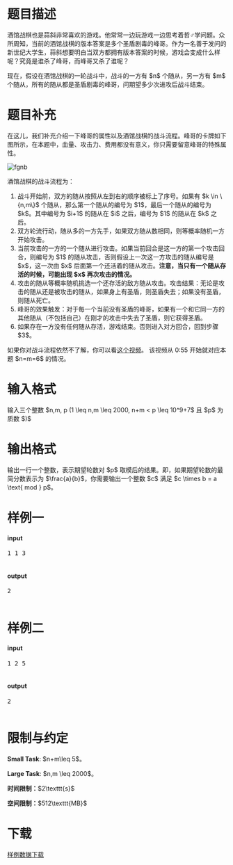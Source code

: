 # 题目描述

<p>酒馆战棋也是蒜斜非常喜欢的游戏。他常常一边玩游戏一边思考着哲♂学问题。众所周知，当前的酒馆战棋的版本答案是多个圣盾剧毒的峰哥。作为一名善于发问的新世纪大学生，蒜斜想要明白当双方都拥有版本答案的时候，游戏会变成什么样呢？究竟是谁杀了峰哥，而峰哥又杀了谁呢？</p>
<p>现在，假设在酒馆战棋的一轮战斗中，战斗的一方有 $n$ 个随从，另一方有 $m$ 个随从，所有的随从都是圣盾剧毒的峰哥，问期望多少次进攻后战斗结束。</p>

# 题目补充


<p>在这儿，我们补充介绍一下峰哥的属性以及酒馆战棋的战斗流程。峰哥的卡牌如下图所示，在本题中，血量、攻击力、费用都没有意义，你只需要留意峰哥的特殊属性。</p>
<p><img class="img-responsive center-block" src="//img.uoj.ac/problem/522/yuren.jpg" alt="fgnb"/></p>
<p>酒馆战棋的战斗流程为：</p>
<ol><li>战斗开始前，双方的随从按照从左到右的顺序被标上了序号。如果有 $k \in \{n,m\}$ 个随从，那么第一个随从的编号为 $1$，最后一个随从的编号为 $k$。其中编号为 $i+1$ 的随从在 $i$ 之后，编号为 $1$ 的随从在 $k$ 之后。</li>
<li>双方轮流行动，随从多的一方先手，如果双方随从数相同，则等概率随机一方开始攻击。</li>
<li>当前攻击的一方的一个随从进行攻击。如果当前回合是这一方的第一个攻击回合，则编号为 $1$ 的随从攻击，否则假设上一次这一方攻击的随从编号是 $x$，这一次由 $x$ 后面第一个还活着的随从攻击。<strong>注意，当只有一个随从存活的时候，可能出现 $x$ 再次攻击的情况。</strong></li>
<li>攻击的随从等概率随机挑选一个还存活的敌方随从攻击。攻击结果：无论是攻击的随从还是被攻击的随从，如果身上有圣盾，则圣盾失去；如果没有圣盾，则随从死亡。</li>
<li>峰哥的效果触发：对于每一个当前没有圣盾的峰哥，如果有一个和它同一方的其他随从（不包括自己）在刚才的攻击中失去了圣盾，则它获得圣盾。</li>
<li>如果存在一方没有任何随从存活，游戏结束。否则进入对方回合，回到步骤 $3$。</li>
</ol><p>如果你对战斗流程依然不了解，你可以看<a href="https://www.bilibili.com/video/BV1ME411W71f/?spm_id_from=333.788.videocard.1">这个视频</a>。 该视频从 0:55 开始就对应本题 $n=m=6$ 的情况。</p>

# 输入格式


<p>输入三个整数 $n,m, p (1 \leq n,m \leq 2000, n+m &lt; p \leq 10^9+7$ 且 $p$ 为质数 $)$</p>

# 输出格式


<p>输出一行一个整数，表示期望轮数对 $p$ 取模后的结果。即，如果期望轮数的最简分数表示为 $\frac{a}{b}$，你需要输出一个整数 $c$ 满足 $c \times b = a \text{ mod } p$。</p>

# 样例一


<h4>input</h4>
<pre>1 1 3

</pre>

<h4>output</h4>
<pre>2

</pre>


# 样例二


<h4>input</h4>
<pre>1 2 5

</pre>

<h4>output</h4>
<pre>2

</pre>



# 限制与约定


<p><strong>Small Task</strong>: $n+m\leq 5$。</p>
<p><strong>Large Task</strong>: $n,m \leq 2000$。</p>
<p><strong>时间限制：</strong>$2\texttt{s}$</p>
<p><strong>空间限制：</strong>$512\texttt{MB}$</p>

# 下载


<p><a href="/download.php?type=problem&amp;id=522">样例数据下载</a></p>
